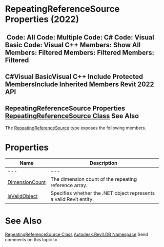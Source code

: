 # RepeatingReferenceSource Properties (2022)

﻿
 Code: All Code: Multiple Code: C# Code: Visual Basic Code: Visual C++  Members: Show All Members: Filtered Members: Filtered Members: Filtered   
---  
C#Visual BasicVisual C++
Include Protected MembersInclude Inherited Members
Revit 2022 API  
---  
RepeatingReferenceSource Properties  
[RepeatingReferenceSource Class](c1a3887e-0272-7dcb-bed3-85c807ec39a0.md "RepeatingReferenceSource Class") See Also  
---  
The [RepeatingReferenceSource](c1a3887e-0272-7dcb-bed3-85c807ec39a0.md "RepeatingReferenceSource Class") type exposes the following members.
# Properties
| Name | Description |
| --- | --- |
| --- | --- | --- |
| [DimensionCount](3a27bf10-faac-de5e-7473-2a83be9e3d57.md "DimensionCount Property") | The dimension count of the repeating reference array. |
| [IsValidObject](0ec943f5-0a4c-e751-4410-23a018eee60d.md "IsValidObject Property") | Specifies whether the .NET object represents a valid Revit entity. |

# See Also
[RepeatingReferenceSource Class](c1a3887e-0272-7dcb-bed3-85c807ec39a0.md "RepeatingReferenceSource Class")
[Autodesk.Revit.DB Namespace](87546ba7-461b-c646-cbb1-2cb8f5bff8b2.md "Autodesk.Revit.DB Namespace")
Send comments on this topic to 